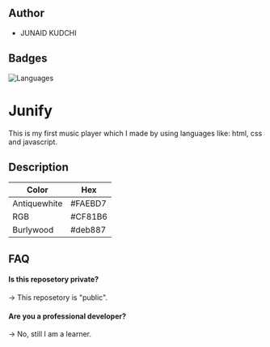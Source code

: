 
## Author

- JUNAID KUDCHI

## Badges

![Languages](https://img.shields.io/badge/Languages-JavaScript%20%7C%20HTML%20%7C%20CSS-teal)


# Junify

This is my first music player which I made by using languages like: html, css and javascript.
## Description

| Color             | Hex                                                                |
| ----------------- | ------------------------------------------------------------------ |
| Antiquewhite  | #FAEBD7
| RGB | #CF81B6
| Burlywood | #deb887


## FAQ

#### Is this reposetory private?

→ This reposetory is "public".

#### Are you a professional developer?

→ No, still I am a learner.

